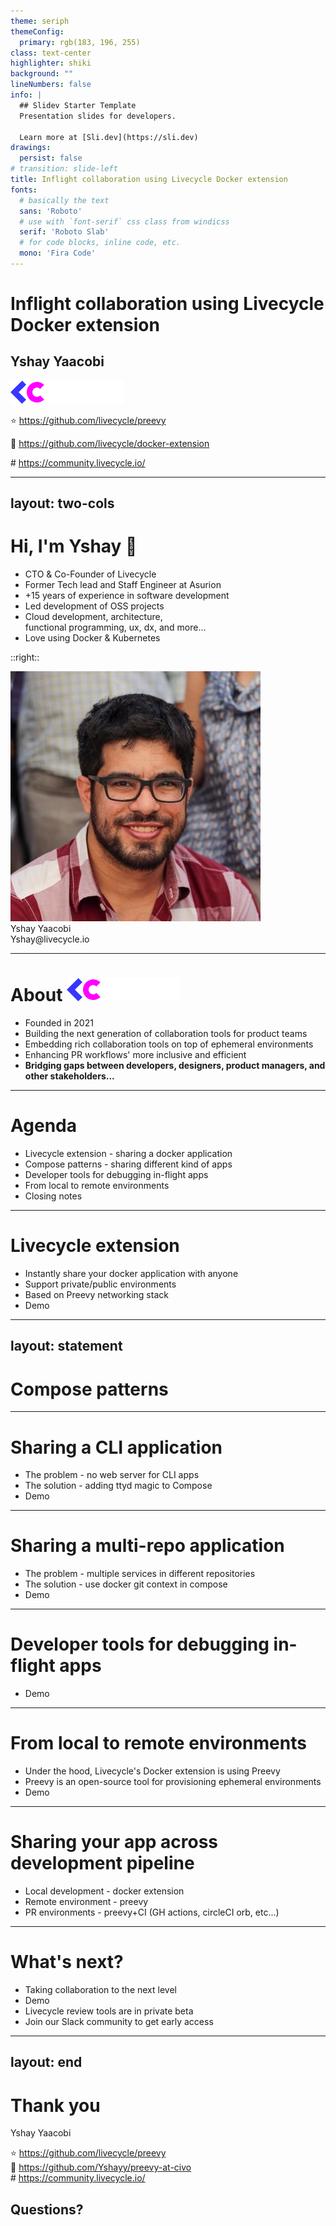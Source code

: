 ```yaml
---
theme: seriph
themeConfig:
  primary: rgb(183, 196, 255)
class: text-center
highlighter: shiki
background: ""
lineNumbers: false
info: |
  ## Slidev Starter Template
  Presentation slides for developers.

  Learn more at [Sli.dev](https://sli.dev)
drawings:
  persist: false
# transition: slide-left
title: Inflight collaboration using Livecycle Docker extension
fonts:
  # basically the text
  sans: 'Roboto'
  # use with `font-serif` css class from windicss
  serif: 'Roboto Slab'
  # for code blocks, inline code, etc.
  mono: 'Fira Code'
---
```


# Inflight collaboration using Livecycle Docker extension


<h2 class="m6">
Yshay Yaacobi  
</h2>

<img src="/assets/logo.png" class="mx-auto" />


⭐ https://github.com/livecycle/preevy

📄 https://github.com/livecycle/docker-extension

\# https://community.livecycle.io/


<!-- 

Today we're going to talk about ephemeral environment.
And more specificity, how we can use them as part of our PR flows.

-->

---
layout: two-cols
---

# Hi, I'm Yshay 👋

- CTO & Co-Founder of Livecycle
- Former Tech lead and Staff Engineer at Asurion
- +15 years of experience in software development
- Led development of OSS projects 
- Cloud development, architecture,   
functional programming, ux, dx, and more...
- Love using Docker & Kubernetes

::right::

<img class="mt-8 mx-auto w-48 rounded-24" src="/assets/yshay.jpg" />
<div class="text-center">
<div class="mt-2 mx-auto">Yshay Yaacobi</div>
<div class="text-xs mx-auto">Yshay@livecycle.io</div>

</div>

<!-- 3m -->
<!-- Done (timing) -->

---

# About <img alt="Livecycle" class="inline-block ml-2" src="/assets/logo.png" />

- Founded in 2021
- Building the next generation of collaboration tools for product teams
- Embedding rich collaboration tools on top of ephemeral environments
- Enhancing PR workflows' more inclusive and efficient
- **Bridging gaps between developers, designers, product managers, and other stakeholders...**

<div style="background-image:url('/image-13.png')" class="bg-cover bg-center absolute left-0 right-0 bottom-0 h-60"></div>

---

# Agenda

- Livecycle extension - sharing a docker application 
- Compose patterns - sharing different kind of apps
- Developer tools for debugging in-flight apps
- From local to remote environments
- Closing notes

---

# Livecycle extension

- Instantly share your docker application with anyone
- Support private/public environments
- Based on Preevy networking stack
- Demo

---
layout: statement
---

# Compose patterns

---

# Sharing a CLI application

- The problem - no web server for CLI apps
- The solution - adding ttyd magic to Compose
- Demo

---

# Sharing a multi-repo application

- The problem - multiple services in different repositories
- The solution - use docker git context in compose
- Demo

---

# Developer tools for debugging in-flight apps
- Demo

---

# From local to remote environments

- Under the hood, Livecycle's Docker extension is using Preevy
- Preevy is an open-source tool for provisioning ephemeral environments
- Demo

---

# Sharing your app across development pipeline

- Local development - docker extension
- Remote environment - preevy
- PR environments - preevy+CI (GH actions, circleCI orb, etc...)

---

# What's next?

- Taking collaboration to the next level
- Demo  
- Livecycle review tools are in private beta
- Join our Slack community to get early access

---
layout: end
---

# Thank you

Yshay Yaacobi

⭐ https://github.com/livecycle/preevy    
📄 https://github.com/Yshayy/preevy-at-civo  
\# https://community.livecycle.io/

<!--
<div class="text-center mx-auto w-24">

![Alt text](/image-9.png)

</div>
-->

<div class="absolute right-6 bottom-10 text-black bg-white px-6 py-10 rounded-8">

## Questions?

</div>

